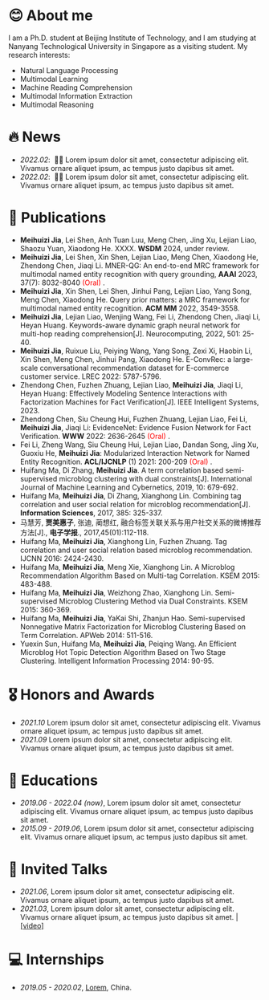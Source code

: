 # 😊 About me
I am a Ph.D. student at Beijing Institute of Technology, and I am studying at Nanyang Technological University in Singapore as a visiting student. My research interests:
- Natural Language Processing
- Multimodal Learning
- Machine Reading Comprehension
- Multimodal Information Extraction
- Multimodal Reasoning

# 🔥 News
- *2022.02*: &nbsp;🎉🎉 Lorem ipsum dolor sit amet, consectetur adipiscing elit. Vivamus ornare aliquet ipsum, ac tempus justo dapibus sit amet. 
- *2022.02*: &nbsp;🎉🎉 Lorem ipsum dolor sit amet, consectetur adipiscing elit. Vivamus ornare aliquet ipsum, ac tempus justo dapibus sit amet. 

# 📝 Publications 
- **Meihuizi Jia**, Lei Shen, Anh Tuan Luu, Meng Chen, Jing Xu, Lejian Liao, Shaozu Yuan, Xiaodong He. XXXX. **WSDM** 2024, under review.
- **Meihuizi Jia**, Lei Shen, Xin Shen, Lejian Liao, Meng Chen, Xiaodong He, Zhendong Chen, Jiaqi Li. MNER-QG: An end-to-end MRC framework for multimodal named entity recognition with query grounding, **AAAI** 2023, 37(7): 8032-8040 <font color="red"> (Oral) </font>.
- **Meihuizi Jia**, Xin Shen, Lei Shen, Jinhui Pang, Lejian Liao, Yang Song, Meng Chen, Xiaodong He. Query prior matters: a MRC framework for multimodal named entity recognition. **ACM MM** 2022, 3549-3558.
- **Meihuizi Jia**, Lejian Liao, Wenjing Wang, Fei Li, Zhendong Chen, Jiaqi Li, Heyan Huang. Keywords-aware dynamic graph neural network for multi-hop reading comprehension[J]. Neurocomputing, 2022, 501: 25-40.
- **Meihuizi Jia**, Ruixue Liu, Peiying Wang, Yang Song, Zexi Xi, Haobin Li, Xin Shen, Meng Chen, Jinhui Pang, Xiaodong He. E-ConvRec: a large-scale conversational recommendation dataset for E-commerce customer service. LREC 2022: 5787-5796.
- Zhendong Chen, Fuzhen Zhuang, Lejian Liao, **Meihuizi Jia**, Jiaqi Li, Heyan Huang: Effectively Modeling Sentence Interactions with Factorization Machines for Fact Verification[J]. IEEE Intelligent Systems, 2023.
- Zhendong Chen, Siu Cheung Hui, Fuzhen Zhuang, Lejian Liao, Fei Li, **Meihuizi Jia**, Jiaqi Li: EvidenceNet: Evidence Fusion Network for Fact Verification. **WWW** 2022: 2636-2645 <font color="red"> (Oral) </font>.
- Fei Li, Zheng Wang, Siu Cheung Hui, Lejian Liao, Dandan Song, Jing Xu, Guoxiu He, **Meihuizi Jia**: Modularized Interaction Network for Named Entity Recognition. **ACL/IJCNLP** (1) 2021: 200-209 <font color="red"> (Oral) </font>.
- Huifang Ma, Di Zhang, **Meihuizi Jia**. A term correlation based semi-supervised microblog clustering with dual constraints[J]. International Journal of Machine Learning and Cybernetics, 2019, 10: 679-692.
- Huifang Ma, **Meihuizi Jia**, Di Zhang, Xianghong Lin. Combining tag correlation and user social relation for microblog recommendation[J]. **Information Sciences**, 2017, 385: 325-337.
- 马慧芳, **贾美惠子**, 张迪, 蔺想红, 融合标签关联关系与用户社交关系的微博推荐方法[J]., **电子学报**., 2017,45(01):112-118.
- Huifang Ma, **Meihuizi Jia**, Xianghong Lin, Fuzhen Zhuang. Tag correlation and user social relation based microblog recommendation. IJCNN 2016: 2424-2430.
- Huifang Ma, **Meihuizi Jia**, Meng Xie, Xianghong Lin. A Microblog Recommendation Algorithm Based on Multi-tag Correlation. KSEM 2015: 483-488.
- Huifang Ma, **Meihuizi Jia**, Weizhong Zhao, Xianghong Lin. Semi-supervised Microblog Clustering Method via Dual Constraints. KSEM 2015: 360-369.
- Huifang Ma, **Meihuizi Jia**, YaKai Shi, Zhanjun Hao. Semi-supervised Nonnegative Matrix Factorization for Microblog Clustering Based on Term Correlation. APWeb 2014: 511-516.
- Yuexin Sun, Huifang Ma, **Meihuizi Jia**, Peiqing Wang. An Efficient Microblog Hot Topic Detection Algorithm Based on Two Stage Clustering. Intelligent Information Processing 2014: 90-95.
 
# 🎖 Honors and Awards
- *2021.10* Lorem ipsum dolor sit amet, consectetur adipiscing elit. Vivamus ornare aliquet ipsum, ac tempus justo dapibus sit amet. 
- *2021.09* Lorem ipsum dolor sit amet, consectetur adipiscing elit. Vivamus ornare aliquet ipsum, ac tempus justo dapibus sit amet. 

# 📖 Educations
- *2019.06 - 2022.04 (now)*, Lorem ipsum dolor sit amet, consectetur adipiscing elit. Vivamus ornare aliquet ipsum, ac tempus justo dapibus sit amet. 
- *2015.09 - 2019.06*, Lorem ipsum dolor sit amet, consectetur adipiscing elit. Vivamus ornare aliquet ipsum, ac tempus justo dapibus sit amet. 

# 💬 Invited Talks
- *2021.06*, Lorem ipsum dolor sit amet, consectetur adipiscing elit. Vivamus ornare aliquet ipsum, ac tempus justo dapibus sit amet. 
- *2021.03*, Lorem ipsum dolor sit amet, consectetur adipiscing elit. Vivamus ornare aliquet ipsum, ac tempus justo dapibus sit amet.  \| [\[video\]](https://github.com/)

# 💻 Internships
- *2019.05 - 2020.02*, [Lorem](https://github.com/), China.
